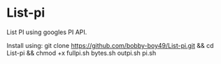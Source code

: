 # List-pi
List PI using googles PI API.

Install using: git clone https://github.com/bobby-boy49/List-pi.git && cd List-pi && chmod +x fullpi.sh bytes.sh outpi.sh pi.sh
